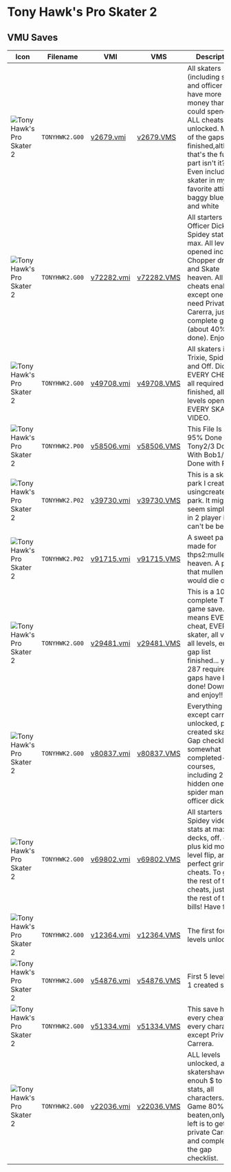 # Tony Hawk's Pro Skater 2

## VMU Saves

| Icon | Filename | VMI | VMS | Description |
|------|----------|-----|-----|-------------|
| ![Tony Hawk's Pro Skater 2](../icons/TONYHWK2.G00.GIF) | `TONYHWK2.G00` | [v2679.vmi](v2679.vmi) | [v2679.VMS](v2679.VMS) | All skaters (including spidey and officer dick) have more money than they could spend. ALL cheats unlocked. Most of the gaps finished,although that's the fun part isn't it?. Even includes a skater in my favorite attire, baggy bluejeans and white
| ![Tony Hawk's Pro Skater 2](../icons/TONYHWK2.G00.GIF) | `TONYHWK2.G00` | [v72282.vmi](v72282.vmi) | [v72282.VMS](v72282.VMS) | All starters incl. Officer Dick and Spidey stats at max. All levels opened incl. Chopper drop and Skate heaven. All cheats enabled except one. Just need Private Carerra, just complete gap list (about 40% done). Enjoy. 
| ![Tony Hawk's Pro Skater 2](../icons/TONYHWK2.G00.GIF) | `TONYHWK2.G00` | [v49708.vmi](v49708.vmi) | [v49708.VMS](v49708.VMS) | All skaters incl. Trixie, Spidey and Off. Dick, EVERY CHEAT, all required gaps finished, all levels open, and EVERY SKATE VIDEO.  
| ![Tony Hawk's Pro Skater 2](../icons/TONYHWK2.P00.GIF) | `TONYHWK2.P00` | [v58506.vmi](v58506.vmi) | [v58506.VMS](v58506.VMS) | This File Is About 95% Done With Tony2/3 Done With Bob1/2 Done with Rune 
| ![Tony Hawk's Pro Skater 2](../icons/TONYHWK2.P02.GIF) | `TONYHWK2.P02` | [v39730.vmi](v39730.vmi) | [v39730.VMS](v39730.VMS) | This is a skate park I created usingcreate a park.  It might seem simple, but in 2 player it can't be beat. 
| ![Tony Hawk's Pro Skater 2](../icons/TONYHWK2.P02.GIF) | `TONYHWK2.P02` | [v91715.vmi](v91715.vmi) | [v91715.VMS](v91715.VMS) | A sweet park i made for thps2:mullen heaven. A  park that mullen would die over. 
| ![Tony Hawk's Pro Skater 2](../icons/TONYHWK2.G00.GIF) | `TONYHWK2.G00` | [v29481.vmi](v29481.vmi) | [v29481.VMS](v29481.VMS) | This is a 100% complete THPS2 game save. This means EVERY cheat, EVERY skater, all videos, all levels, entire gap list finished... yes, all 287 required gaps have been done! Download and enjoy!! 
| ![Tony Hawk's Pro Skater 2](../icons/TONYHWK2.G00.GIF) | `TONYHWK2.G00` | [v80837.vmi](v80837.vmi) | [v80837.VMS](v80837.VMS) | Everything except carrera unlocked, plus 1 created skater. Gap checklist somewhat completed- all courses, including 2 hidden ones, spider man, and officer dick. 
| ![Tony Hawk's Pro Skater 2](../icons/TONYHWK2.G00.GIF) | `TONYHWK2.G00` | [v69802.vmi](v69802.vmi) | [v69802.VMS](v69802.VMS) | All starters incl. Spidey videos w/ stats at max, all decks, off. dick, plus kid mode, level flip, and perfect grind cheats. To get the rest of the cheats, just grab the rest of the bills! Have fun! 
| ![Tony Hawk's Pro Skater 2](../icons/TONYHWK2.G00.GIF) | `TONYHWK2.G00` | [v12364.vmi](v12364.vmi) | [v12364.VMS](v12364.VMS) | The first four levels unlocked. 
| ![Tony Hawk's Pro Skater 2](../icons/TONYHWK2.G00.GIF) | `TONYHWK2.G00` | [v54876.vmi](v54876.vmi) | [v54876.VMS](v54876.VMS) | First 5 levels and 1 created skater. 
| ![Tony Hawk's Pro Skater 2](../icons/TONYHWK2.G00.GIF) | `TONYHWK2.G00` | [v51334.vmi](v51334.vmi) | [v51334.VMS](v51334.VMS) | This save has every cheat and every character except Privat Carrera. 
| ![Tony Hawk's Pro Skater 2](../icons/TONYHWK2.G00.GIF) | `TONYHWK2.G00` | [v22036.vmi](v22036.vmi) | [v22036.VMS](v22036.VMS) | ALL levels unlocked, all skatershave enouh $ to max stats, all characters.  Game 80% beaten,only thing left is to get private Carrera, and complete the gap checklist. 
